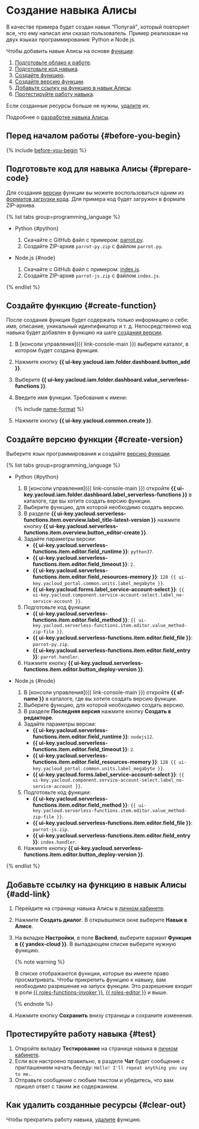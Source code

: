 # Создание навыка Алисы

В качестве примера будет создан навык <q>Попугай</q>, который повторяет все, что ему написал или сказал пользователь. Пример реализован на двух языках программирования: Python и Node.js.

Чтобы добавить навык Алисы на основе [функции](../../functions/concepts/function.md):

1. [Подготовьте облако к работе](#before-you-begin).
1. [Подготовьте код навыка](#prepare-code).
1. [Создайте функцию](#create-function).
1. [Создайте версию функции](#create-version). 
1. [Добавьте ссылку на функцию в навык Алисы](#add-link).
1. [Протестируйте работу навыка](#test).

Если созданные ресурсы больше не нужны, [удалите](#clear-out) их.

Подробнее о [разработке навыка Алисы](https://yandex.ru/dev/dialogs/alice/doc/development-docpage/#test__dev-cycle).

## Перед началом работы {#before-you-begin}

{% include [before-you-begin](../../_tutorials/_tutorials_includes/before-you-begin.md) %}

## Подготовьте код для навыка Алисы {#prepare-code}

Для создания [версии](../../functions/concepts/function.md#version) функции вы можете воспользоваться одним из [форматов загрузки кода](../../functions/concepts/function.md#upload). Для примера код будет загружен в формате ZIP-архива.

{% list tabs group=programming_language %}

- Python {#python}

    1. Скачайте с GitHub файл с примером: [parrot.py](https://github.com/yandex-cloud/examples/blob/master/serverless/functions/alice/python/parrot/parrot.py).
    1. Создайте ZIP-архив `parrot-py.zip` с файлом `parrot.py`.

- Node.js {#node}

    1. Скачайте с GitHub файл с примером: [index.js](https://github.com/yandex-cloud/examples/blob/master/serverless/functions/alice/nodejs/parrot/index.js).
    1. Создайте ZIP-архив `parrot-js.zip` с файлом `index.js`.

{% endlist %}

## Создайте функцию {#create-function}

После создания функция будет содержать только информацию о себе: имя, описание, уникальный идентификатор и т. д. Непосредственно код навыка будет добавлен в функцию на шаге [создания версии](#create-version).

1. В [консоли управления]({{ link-console-main }}) выберите каталог, в котором будет создана функция.
1. Нажмите кнопку **{{ ui-key.yacloud.iam.folder.dashboard.button_add }}**.
1. Выберите **{{ ui-key.yacloud.iam.folder.dashboard.value_serverless-functions }}**.
1. Введите имя функции. Требования к имени:

    {% include [name-format](../../_includes/name-format.md) %}

1. Нажмите кнопку **{{ ui-key.yacloud.common.create }}**.

## Создайте версию функции {#create-version}

Выберите язык программирования и создайте [версию функции](../../functions/concepts/function.md#version).

{% list tabs group=programming_language %}

- Python {#python}

  1. В [консоли управления]({{ link-console-main }}) откройте **{{ ui-key.yacloud.iam.folder.dashboard.label_serverless-functions }}** в каталоге, где вы хотите создать версию функции.
  1. Выберите функцию, для которой необходимо создать версию.
  1. В разделе **{{ ui-key.yacloud.serverless-functions.item.overview.label_title-latest-version }}** нажмите кнопку **{{ ui-key.yacloud.serverless-functions.item.overview.button_editor-create }}**.
  1. Задайте параметры версии:
      * **{{ ui-key.yacloud.serverless-functions.item.editor.field_runtime }}**: `python37`.
      * **{{ ui-key.yacloud.serverless-functions.item.editor.field_timeout }}**: `2`.
      * **{{ ui-key.yacloud.serverless-functions.item.editor.field_resources-memory }}**: `128 {{ ui-key.yacloud_portal.common.units.label_megabyte }}`.
      * **{{ ui-key.yacloud.forms.label_service-account-select }}**: `{{ ui-key.yacloud.component.service-account-select.label_no-service-account }}`.
  1. Подготовьте код функции:
      * **{{ ui-key.yacloud.serverless-functions.item.editor.field_method }}**: `{{ ui-key.yacloud.serverless-functions.item.editor.value_method-zip-file }}`.
      * **{{ ui-key.yacloud.serverless-functions.item.editor.field_file }}**: `parrot-py.zip`.
      * **{{ ui-key.yacloud.serverless-functions.item.editor.field_entry }}**: `parrot.handler`.
  1. Нажмите кнопку **{{ ui-key.yacloud.serverless-functions.item.editor.button_deploy-version }}**.

- Node.js {#node}

  1. В [консоли управления]({{ link-console-main }}) откройте **{{ sf-name }}** в каталоге, где вы хотите создать версию функции.
  1. Выберите функцию, для которой необходимо создать версию.
  1. В разделе **Последняя версия** нажмите кнопку **Создать в редакторе**.
  1. Задайте параметры версии:
      * **{{ ui-key.yacloud.serverless-functions.item.editor.field_runtime }}**: `nodejs12`.
      * **{{ ui-key.yacloud.serverless-functions.item.editor.field_timeout }}**: `2`.
      * **{{ ui-key.yacloud.serverless-functions.item.editor.field_resources-memory }}**: `128 {{ ui-key.yacloud_portal.common.units.label_megabyte }}`.
      * **{{ ui-key.yacloud.forms.label_service-account-select }}**: `{{ ui-key.yacloud.component.service-account-select.label_no-service-account }}`.
  1. Подготовьте код функции:
      * **{{ ui-key.yacloud.serverless-functions.item.editor.field_method }}**: `{{ ui-key.yacloud.serverless-functions.item.editor.value_method-zip-file }}`.
      * **{{ ui-key.yacloud.serverless-functions.item.editor.field_file }}**: `parrot-js.zip`.
      * **{{ ui-key.yacloud.serverless-functions.item.editor.field_entry }}**: `index.handler`.
  1. Нажмите кнопку **{{ ui-key.yacloud.serverless-functions.item.editor.button_deploy-version }}**.

{% endlist %}

## Добавьте ссылку на функцию в навык Алисы {#add-link}

1. Перейдите на страницу навыка Алисы в [личном кабинете](https://dialogs.yandex.ru/developer/).
1. Нажмите **Создать диалог**. В открывшемся окне выберите **Навык в Алисе**.
1. На вкладке **Настройки**, в поле **Backend**, выберите вариант **Функция в {{ yandex-cloud }}**. В выпадающем списке выберите нужную функцию.

    {% note warning %}
    
    В списке отображаются функции, которые вы имеете право просматривать. Чтобы прикрепить функцию к навыку, вам необходимо разрешение на запуск функции. Это разрешение входит в роли [{{ roles-functions-invoker }}](../../functions/security/index.md#serverless-functions-invoker), [{{ roles-editor }}](../../functions/security/index.md#functions-editor) и выше.
    
    {% endnote %}
1. Нажмите кнопку **Сохранить** внизу страницы и сохраните изменения.

## Протестируйте работу навыка {#test}

1. Откройте вкладку **Тестирование** на странице навыка в [личном кабинете](https://dialogs.yandex.ru/developer/).
1. Если все настроено правильно, в разделе **Чат** будет сообщение с приглашением начать беседу: `Hello! I'll repeat anything you say to me.`. 
1. Отправьте сообщение с любым текстом и убедитесь, что вам пришел ответ с таким же содержанием.

## Как удалить созданные ресурсы {#clear-out}

Чтобы прекратить работу навыка, [удалите](../../functions/operations/function/function-delete.md) функцию.